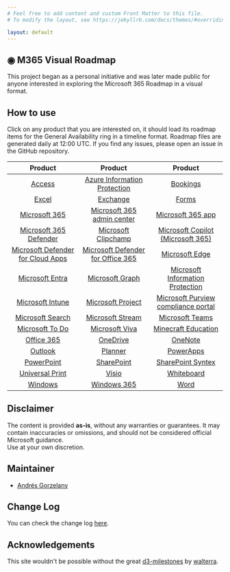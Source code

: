 ```yaml
---
# Feel free to add content and custom Front Matter to this file.
# To modify the layout, see https://jekyllrb.com/docs/themes/#overriding-theme-defaults

layout: default
---
```


## ◉ M365 Visual Roadmap
This project began as a personal initiative and was later made public for anyone interested in exploring the Microsoft 365 Roadmap in a visual format.

## How to use
Click on any product that you are interested on, it should load its roadmap items for the General Availability ring in a timeline format.
Roadmap files are generated daily at 12:00 UTC. If you find any issues, please open an issue in the GitHub repository.

| Product | Product | Product |
| :-------------: | :-------------: |:-------------: |
|[Access](./roadmap/Access.html) | [Azure Information Protection](./roadmap/AzureIP.html)| [Bookings](./roadmap/Bookings.html)|
|[Excel](./roadmap/Excel.html) | [Exchange](./roadmap/Exchange.html)| [Forms](./roadmap/Forms.html)|
|[Microsoft 365](./roadmap/Microsoft365.html) | [Microsoft 365 admin center](./roadmap/M365AdminCenter.html)| [Microsoft 365 app](./roadmap/M365App.html)|
|[Microsoft 365 Defender](./roadmap/Microsoft365Defender.html) | [Microsoft Clipchamp](./roadmap/Clipchamp.html)| [Microsoft Copilot (Microsoft 365)](./roadmap/Copilot.html)|
|[Microsoft Defender for Cloud Apps](./roadmap/DefenderForCloudApps.html) | [Microsoft Defender for Office 365](./roadmap/DefenderOffice365.html)| [Microsoft Edge](./roadmap/Edge.html)|
|[Microsoft Entra](./roadmap/Entra.html) | [Microsoft Graph](./roadmap/Graph.html)| [Microsoft Information Protection](./roadmap/MicrosoftIP.html)|
|[Microsoft Intune](./roadmap/Intune.html) | [Microsoft Project](./roadmap/Project.html)| [Microsoft Purview compliance portal](./roadmap/PurviewCompliancePortal.html)|
|[Microsoft Search](./roadmap/Search.html) | [Microsoft Stream](./roadmap/Stream.html)| [Microsoft Teams](./roadmap/Teams.html)|
|[Microsoft To Do](./roadmap/ToDo.html) | [Microsoft Viva](./roadmap/Viva.html)| [Minecraft Education](./roadmap/MinecraftEducation.html)|
|[Office 365](./roadmap/Office365.html) | [OneDrive](./roadmap/OneDrive.html)| [OneNote](./roadmap/OneNote.html)|
|[Outlook](./roadmap/Outlook.html) | [Planner](./roadmap/Planner.html)| [PowerApps](./roadmap/PowerApps.html)|
|[PowerPoint](./roadmap/PowerPoint.html) | [SharePoint](./roadmap/SharePoint.html)| [SharePoint Syntex](./roadmap/Syntex.html)|
|[Universal Print](./roadmap/UniversalPrint.html) | [Visio](./roadmap/Visio.html)| [Whiteboard](./roadmap/Whiteboard.html)|
|[Windows](./roadmap/Windows.html) | [Windows 365](./roadmap/Windows365.html)| [Word](./roadmap/Word.html)|

## Disclaimer
The content is provided **as-is**, without any warranties or guarantees. It may contain inaccuracies or omissions, and should not be considered official Microsoft guidance.  
Use at your own discretion.

## Maintainer
- [Andrés Gorzelany](https://www.linkedin.com/in/andresgorzelany/)

## Change Log
You can check the change log [here](./changelog).

## Acknowledgements
This site wouldn't be possible without the great [d3-milestones](https://github.com/walterra/d3-milestones) by [walterra](https://github.com/walterra).
